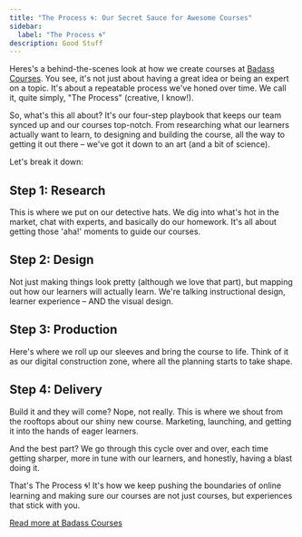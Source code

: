 ```yaml
---
title: "The Process 🌀: Our Secret Sauce for Awesome Courses"
sidebar:
  label: "The Process 🌀"
description: Good Stuff
---
```


Heres's a behind-the-scenes look at how we create courses at [Badass Courses](https://badass.dev). You see, it's not
just about having a great idea or being an expert on a topic. It's about a repeatable process we've honed over time. We call it, quite simply, "The
Process" (creative, I know!).

So, what's this all about? It's our four-step playbook that keeps our team
synced up and our courses top-notch. From researching what our learners actually
want to learn, to designing and building the course, all the way to getting it
out there – we've got it down to an art (and a bit of science).

Let's break it down:

## Step 1: Research

This is where we put on our detective hats. We dig into what's hot in the
market, chat with experts, and basically do our homework. It's all about getting
those 'aha!' moments to guide our courses.

## Step 2: Design

Not just making things look pretty (although we love that part), but mapping out
how our learners will actually learn. We're talking instructional design,
learner experience – AND the visual design.

## Step 3: Production

Here's where we roll up our sleeves and bring the course to life. Think of it as
our digital construction zone, where all the planning starts to take shape.

## Step 4: Delivery

Build it and they will come? Nope, not really. This is where we shout from the
rooftops about our shiny new course. Marketing, launching, and getting it into
the hands of eager learners.

And the best part? We go through this cycle over and over, each time getting
sharper, more in tune with our learners, and honestly, having a blast doing it.

That's The Process 🌀! It's how we keep pushing the boundaries of online
learning and making sure our courses are not just courses, but experiences that
stick with you.

[Read more at Badass Courses](https://badass.dev/the-process)


